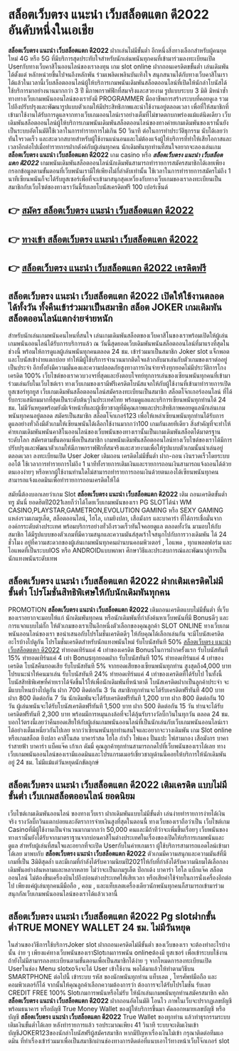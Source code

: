 # สล็อตเว็บตรง แนะนำ เว็บสล็อตแตก ดี2022   อันดับหนึ่งในเอเชีย 

**สล็อตเว็บตรง แนะนำ เว็บสล็อตแตก ดี2022** ฝากเล่นไม่มีขั้นต่ำ  อีกหนึ่งสิ่งทางเลือกสำหรับผู้คนยุคใหม่ 4G หรือ 5G ที่มีบริการสุดประทับใจสำหรับนักเล่นพนันทุกคนที่เข้ามาร่วมลงทะเบียนเปิด Userกับทางเว็บคาสิโนออนไลน์ของเราลงทุน เกม slot online ฝากถอนเครดิตขขั้นต่ำ เล่นเดิมพันได้ตั้งแต่ หลักหน่วยขึ้นไปจนถึงหลักพัน ร่วมเพลิดเพลินบันเทิงใจ สนุกสนานได้กับทางเว็บคาสิโนเราได้แล้วในเวลานี้เว็บสล็อตออนไลน์ผู้ให้บริการเกมพนันเดิมพันสล็อตออนไลน์ที่เปิดให้นักล่าโบนัสได้ใช้บริการมาอย่างนานมากกว่า 3 ปี มีภาพกราฟฟิกที่สมจริงและสวยงาม รูปแบบระบบ 3 มิติ
มิหนำซ้ำทางทางเว็บเกมพนันออนไลน์ของเรายังมี  PROGRAMMER มืออาชีพการสร้างระบบที่คอยดูเล  รวมไปถึงปรับปรุงและพัฒนารูปแบบตัวเกมให้มีประสิทธิภาพและน่าใช้งานอยู่ตลอดเวลา เพื่อที่ให้สมาชิกที่เข้ามาใช้งานได้รับการดูแลจากทางเว็บเกมออนไลน์เราอย่างเต็มที่ไม่ขาดตกบกพร่องแม้แต่นิดเดียว เว็บเดิมพันสล็อตออนไลน์ผู้ให้บริการเกมพนันเดิมพันสล็อตออนไลน์ของทางค่ายเกมเดิมพันของเรานั้นยังเป็นระบบอัตโนมัติใช้เวลาในการทำรายการไม่เกิน 50 วินาที ต่อในการทำประวัติธุกรรม นับได้เลยว่าทันใจรวดเร็ว และสะดวกสบายสำหรับผู้ใช้งานแน่นอนและไม่ต้องแจ้งผู้ให้บริการที่ทำให้เสียโอกาสและเวลาอีกต่อไปเมื่อทำรายการฝากตังค์กับผู้เล่นทุกคน
นักเดิมพันทุกท่านที่สนใจอยากจะลองเล่นเกม **สล็อตเว็บตรง แนะนำ เว็บสล็อตแตก ดี2022** เกม casino  หรือ ***สล็อตเว็บตรง แนะนำ เว็บสล็อตแตก ดี2022*** เกมพนันเดิมพันสล็อตออนไลน์นักเดิมพันสามารถทำรายการสมัครสมาชิกได้เลยเพียงกรอกข้อมูลตามขั้นตอนที่เว็บพนันเรามีให้เพียงไม่กี่ลำดับเท่านั้น ใช้เวลาในการทำรายการสมัครไม่ถึง 1 นาทีเซียนพนันก็จะได้รับยูสเซอร์เพื่อที่จะเข้ามาสนุกสุดเหวี่ยงกับทางเว็บเกมของเราลงทะเบียนเป็นสมาชิกกับเว็บไซต์ของทางเราวันนี้รับเลยโบนัสเครดิตฟรี 100 เปอร์เซ็นต์

## 👉 [สมัคร สล็อตเว็บตรง แนะนำ เว็บสล็อตแตก ดี2022](https://archa888.com/)
## 👉 [ทางเข้า สล็อตเว็บตรง แนะนำ เว็บสล็อตแตก ดี2022](https://archa888.com/)
## 👉 [สล็อตเว็บตรง แนะนำ เว็บสล็อตแตก ดี2022 เครดิตฟรี](https://archa888.com/)

## สล็อตเว็บตรง แนะนำ เว็บสล็อตแตก ดี2022 เปิดให้ใช้งานตลอด ได้ทั้งวัน ทั้งคืนเข้าร่วมมาเป็นสมาชิก สล็อต JOKER เกมเดิมพันสล็อตออนไลน์แตกง่ายจ่ายหนัก

สำหรับนักเล่นเกมพนันคนไหนที่สนใจ เล่นเกมเดิมพันสล็อตของเว็บคาสิโนของเราพร้อมเปิดให้ผู้เล่นเกมพนันออนไลน์ได้รับการบริการแล้ว ณ วันนี้สุดยอดเว็บเดิมพันพนันสล็อตออนไลน์ที่มาแรงที่สุดในช่วงนี้ พร้อมให้การดูแลผู้เล่นพนันทุกคนตลอด 24 ชม. เข้าร่วมมาเป็นสมาชิก Joker slot แจ็กพอตและโบนัสเข้าง่ายแตกบ่อย ทำให้มีผู้ใช้บริการจำนวนมากติดใจแล้วกลับมาเล่นกับตัวเกมของเราต่ออยู่เป็นประจำ อีกทั้งยังมีความมั่นคงและความปลอดภัยสูงทางการเงินจ่ายจริงทุกยอดไม่มีประวัติการโกงเครดิต 100% เว็บไซต์ของเราควบวงจรที่สุดและยังตอบโจทย์ทุกการเล่นของเซียนพนันทุกคนที่เข้ามาร่วมเล่นกับในเว็บไซต์เรา
ทางเว็บเกมของเรามีฟรีเครดิตโบนัสแจกให้กับผู้ใช้งานที่เข้ามาทำรายการเปิดยูสเซอร์ทุกยูส เว็บเกมเดิมพันสล็อตออนไลน์สมัครลงทะเบียนเป็นสมาชิก สล็อตโจ๊กเกอร์ออนไลน์ ที่ได้รับกระแสนิยมมากที่สุดเป็นระดับต้นๆในประเทศไทย พร้อมดูแลและบริการเซียนพนันทุกท่านได้ 24 ชม. ไม่มีวันหยุดพร้อมยังมีเจ้าหน้าที่และผู้เชี่ยวชาญที่มีคุณภาพและประสิทธิภาพคอยดูแลนักเล่นเกมพนันทุกคนอยู่ตลอด สมัครเป็นสมาชิก สล็อตโจ๊กเกอร์123 เพื่อให้เหล่าเซียนพนันทุกท่านได้รับการดูแลอย่างทั่วถึงมีตัวเกมให้เซียนพนันได้เลือกใช้งานมากกว่า100 เกมกันเลยทีเดียว
สิ่งสำคัญที่จะทำให้ค่ายเกมเดิมพันพนันคาสิโนออนไลน์ของเว็บพนันของทางเรานั้นเป็นเกมเดิมพันสล็อตได้มาตรฐานระดับโลก สมัครตามขั้นตอนเพื่อเป็นสมาชิก  เกมพนันเดิมพันสล็อตออนไลน์ทางเว็บไซต์ของเราได้มีการปรับปรุงและพัฒนาตัวเกมให้มีภาพกราฟฟิกที่สมจริงและสวยงามเพื่อให้รูปแบบตัวเกมนั้นน่าเล่นอยู่ตลอดเวลา ลงทะเบียนเปิด User Joker เติมถอน เครดิตไม่มีขั้นต่ำ ฝาก-ถอน เงินรวดเร็วโดยระบบออโต้ ใช้เวลาการทำรายการไม่ถึง 1 นาทีทั้งรายการเติมเงินและรายการถอนเงินสามารถแจ้งถอนได้ด้วยตนเองง่ายๆ หรือหากผู้ใช้งานท่านใดไม่สามารถทำรายการถอนเงินด้วยตนเองได้เซียนพนันทุกคนสามารถแจ้งแอดมินเพื่อทำรายการถอนเครดิตให้ได้

สมัยนี้ต้องบอกเลยว่าเกม Slot **สล็อตเว็บตรง แนะนำ เว็บสล็อตแตก ดี2022** เติม ถอนเครดิตขั้นต่ำทรู มันนี่ ยอดฮิตปี2021เลยก็ว่าได้โดยเว็บเกมพนันของเรา  PG SLOTได้นำ  WM CASINO,PLAYSTAR,GAMETRON,EVOLUTION GAMING หรือ SEXY GAMING แหล่งรวมเกมรูเล็ต, สล็อตออนไลน์, ไฮโล, เกมยิงปลา, เสือมังกร และบาคาร่า ที่ได้การเชื่อมั่นจากองค์กรระดับต่างประเทศ พร้อมบริการอย่างทั่วถึงรวดเร็วทันใจคอยดูแล ตลอดทั้งวัน มามอบให้กับสมาชิก ได้มีรูปแบบของตัวเกมที่มีความสนุกและความมันส์สุดเร้าใจสนุกไปกับการวางเดิมพัน ได้ 24 ชั่วโมง อยู่ที่ความสะดวกของผู้เล่นเกมพนันทุกคนผ่านบนคอมพิวเตอร์ , ไอแพด , ทุกแพลตฟอร์ม และไอแพดที่เป็นระบบIOS หรือ ANDROIDแบบพกพา ศึกษาวิธีและประสบการณ์และพัฒนาสู่การเป็นนักแทงพนันระดับเทพ

## สล็อตเว็บตรง แนะนำ เว็บสล็อตแตก ดี2022 ฝากเติมเครดิตไม่มีขั้นต่ำ โปรโมชั่นสิทธิพิเศษให้กับนักเดิมพันทุกคน

 PROMOTION  **สล็อตเว็บตรง แนะนำ เว็บสล็อตแตก ดี2022** เติมถอนเครดิตแบบไม่มีขั้นต่ำ ที่เว็บของเราอยากจะมอบให้แก่  นักเดิมพันทุกคน หรือนักเดิมพันที่กำลังค้นหาเว็บพนันที่มี Bonusดีๆ และการแจกแบบไม่กั๊ก ให้ตัวเกมของเราเป็นอีกหนึ่งตัวเลือกของคุณลูกค้า SLOT ONLINE ทางเว็บเกมพนันออนไลน์ของเรา ขอนำเสนอกับโปรโมชั่นเครดิตดีๆ ให้กับคุณได้เลือกเล่นกัน จะมีโบนัสเครดิตอะไรบ้างไปดูกัน
โปรโมชั่นเครดิตสำหรับนักแทงพนันใหม่ รับโบนัสทันที 50% [สล็อตเว็บตรง แนะนำ เว็บสล็อตแตก ดี2022](https://archa888.com/) ทำยอดเทิร์นแค่ 4 เท่าของเครดิต
Bonusในการฝากครั้งแรก รับโบนัสทันที 15% ทำยอดเทิร์นแค่ 4 เท่า
Bonusทุกยอดฝาก รับโบนัสทันที 10% ทำยอดเทิร์นแค่ 4 เท่าของเครดิต
โบนัสคืนยอดเสีย รับโบนัสทันที 5% จากยอดเสียของเซียนพนันทุกท่าน สูงสุดถึง4,000 บาท
โปรแนะนำให้คนมาเล่น รับโบนัสทันที 24% ทำยอดเทิร์นแค่ 4 เท่าของเครดิตที่ได้รับไป
ในทั้งนี้โบนัสสิทธิพิเศษที่ค่ายเราได้จัดขึ้นไว้ให้เพื่อนักเดิมพันที่หน้าตาดี โบนัสเครดิตฝากเป็นลูกค้าประจำ จะมีแบบไหนบ้างไปดูกัน
ฝาก 700 ติดต่อกัน 3 วัน สมาชิกทุกท่านจะได้รับเครดิตฟรีทันที 400 บาท
ฝาก 800 ติดต่อกัน 7 วัน นักเดิมพันจะได้รับเครดิตฟรีทันที 1,200 บาท
ฝาก 800 ติดต่อกัน 10 วัน ผู้เล่นพนันจะได้รับโบนัสเครดิตฟรีทันที 1,500 บาท
ฝาก 500 ติดต่อกัน 15 วัน ท่านจะได้รับเครดิตฟรีทันที 2,300 บาท
พร้อมมีการหมุนกงล้อที่จะได้ลุ้นรับรางวัลบิ๊กวินในทุกวัน ตลอด 24 ชม. บอกไว้ตรงนี้เลยว่าคืนยอดเสียให้กับผู้เล่นเกมพนันออนไลน์ที่เป็นนักเล่นกับเว็บเกมพนันออนไลน์เราได้อย่างเต็มเหนี่ยวกันไปเลย หากว่าเซียนพนันทุกท่านสนใจและอยากจะวางเดิมพัน เกม Slot online หรือเกมสล็อต ยิงปลา คาสิโนสด บาคาร่าสด ไฮโล กำถั่ว ไพ่แคง ปั่นแปะ ไพ่สามกอง เสือมังกร บาคาร่าสายฟ้า บาคาร่า แบ็คแจ๊ค เก้าเก ดัมมี่ คุณลูกค้าทุกท่านสามารถกดไปที่เว็บพนันของเราได้เลย ทางเว็บเกมพนันออนไลน์ของเรามีแอดมินและโปรแกรมเมอร์เชี่ยวชาญด้านนี้คอยให้บริการให้นักเดิมพันอยู่ 24 ชม. ไม่มีแม้แต่วันหยุดนักขัตฤกษ์

## สล็อตเว็บตรง แนะนำ เว็บสล็อตแตก ดี2022 เติมเครดิต แบบไม่มีขั้นต่ำ  เว็บเกมสล็อตออนไลน์ ยอดนิยม

เว็บไซต์เกมเดิมพันออนไลน์ ของทางเว็บเรา ฝากเดิมพันแบบไม่มีขั้นต่ำ เล่นง่ายทำรายการง่ายได้เงินจริง รางวัลบิ๊กวินแตกบ่อยและอัตราการจ่ายเงินสูงที่สุดในตอนนี้ ทางเว็บของเราถือว่าเป็น เว็บไซต์เกม Casinoที่มีผู้ใช้งานเป็นจำนวนมากมากกว่า 50,000 คนและมีถ้าทีว่าจะเพิ่มขึ้นเรื่อยๆ เว็บพนันของทางเรานั้นยังได้รับจากมาตราฐานจากบ่อนคาสิโนต่างประเทศในเรื่องของเปิดให้บริการเกมพนันและดูแล สำหรับผู้เล่นที่สนใจและอยากที่จะเปิด Userกับในค่ายเกมเรา ผู้ใช้บริการสามารถแอดไลน์เข้ามาได้เลย
	มาพบกับ **สล็อตเว็บตรง แนะนำ เว็บสล็อตแตก ดี2022** ตัวเกมมีความสนุกและความมันส์ที่มีเกมที่เป็น 3มิติสุดล้ำ และมีเกมที่กำลังได้รับความนิยมปี2021ให้กับที่กำลังได้รับความนิยมได้เลือกลงเดิมพันอย่างล้นหลามและหลากหลาย  ไม่ว่าจะเป็นเกมรูเล็ต  ป๊อกเด้ง บาคาร่า ไฮโล แบ็กแจ๊ค สล็อตออนไลน์ ไม่ต้องขึ้นเครื่องบินไปถึงบ่อนต่างประเทศให้เสียเวลา หรือเสียค่าใช้จ่ายในการนั่งเครื่องอีกต่อไป เพียงแค่ผู้เล่นทุกคนมีมือถือ , คอม , และแท็บเลตเครื่องเดียวนักพนันทุกคนก็สามารถเข้ามาร่วมสนุกกัลเว็บเกมพนันออนไลน์ของเราได้แล้วเวลานี้

## สล็อตเว็บตรง แนะนำ เว็บสล็อตแตก ดี2022 Pg slotฝากขั้นต่ำTRUE MONEY WALLET 24 ชม. ไม่มีวันหยุด

ในส่วนของวิธีการใช้บริการJoker slot ฝากถอนเครดิตไม่มีขั้นต่ำ ของเว็บของเรา จะต้องทำอะไรบ้างนั้น ง่าย ๆ เพียงแค่ทางเว็บพนันของเราSlotเกมการพนัน onlineต้องมี ยูสเซอร์ เพื่อเข้าระบบใช้งาน ถ้ายังไม่มีสามารถลงทะเบียนตามขั้นตอนเพื่อเป็นสมาชิกได้ง่าย ๆ จากโหมดการลงทะเบียนเปิด Userในช่อง Menu slotxoจึงจะได้ User เข้าใช้งาน พอได้มาแล้วให้ทำตามวิธีบน SMARTPHONE ต่อไปนี้
เข้าระบบ รหัส  ของนักพนันทุกท่าน แท็บเลต , โทรศัพท์มือถือ และคอมพิวเตอร์ก็ได้
จากนั้นให้คุณลูกค้าเลือกความต้องการว่า ต้องการจะได้รับโปรโมชั่น รับเลย CREDIT FREE 100% Slotเกมการพนันหรือไม่รับ
ให้นักเล่นเกมพนันทุกท่านสมัครสมาชิก คลิก **สล็อตเว็บตรง แนะนำ เว็บสล็อตแตก ดี2022** ฝากถอนอัตโนมัติ โอนไว ภาพในเว็บจะปรากฏเลขบัญชีพร้อมธนาคาร หรือบัญชี True Money Wallet ของผู้ให้บริการขึ้นมา
คัดลอกหมายเลขบัญชี หรือบัญชี **สล็อตเว็บตรง แนะนำ เว็บสล็อตแตก ดี2022** True Wallet ของทุกท่าน แล้วทำธุรกรรมระบบเติมเงินขั้นต่ำได้เลย
หลังทำรายการแล้ว รอประมาณเพียง 41 วินาที ระบบจะเติมเงินเข้าบัญชีJOKER123ของนักล่าโบนัสฟรีผู้สมัครสมาชิก
หากมีปัญหาเรื่องเงินไม่เข้า กรุณาติดต่อทีมแอดมิน ที่ทำเรื่องเข้าร่วมมาเพื่อเป็นสมาชิกผ่านช่องทางการติดต่อที่แนบเอาไว้ทางหน้าเว็บโจ๊กเกอร์ slot


